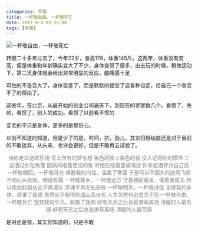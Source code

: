 ```yaml
---
categories: 牢骚
title: 一杯敬自由，一杯敬死亡
date: 2017-9-4 03:25:00
tags: [牢骚]
---
```


![一杯敬自由，一杯敬死亡](http://image.msiter.com/stock-photo-226662239.jpg "一杯敬自由，一杯敬死亡 <br/><br/>宽恕我的平凡，驱散了迷惘<br/><br/>好吧天亮之后总是潦草离场<br/><br/>清醒的人最荒唐<br/><br/>好吧天亮之后总是潦草离场<br/><br/>")

<!-- more -->

转眼二十多年过去了，今年22岁，身高178，体重145斤。这两年，体重没有变高，但是体重和年龄确实变大了不少，身体变弱了很多，出去玩的时候，稍微运动下，第二天身体就会给出非常明显的反应，酸痛感十足

可怕的不是变大了，身体变差了，而是默默的接受了这各种设定，给自己一个改变不了的理由了。

这些年，在北京，从最开始的创业公司遍天下，到现在的寥寥数几个。看惯了，失败，看惯了，别人的成功。看惯了以前看不惯的

变老的不只是身体，更多的是那份心。

以前不知道的知道，但是少了的是，时间，拼，劲儿，其实归根结底还是对于目前的不敢放弃，从头来，也许会更好，但是不敢再去试验了。

<center style="font-size:14px;color:gray;">
当你走进这欢乐场
背上所有的梦与想
各色的脸上各色的妆
没人记得你的模样
三巡酒过你在角落
固执的唱着苦涩的歌
听他在喧嚣里被淹没
你拿起酒杯对自己说
一杯敬朝阳，一杯敬月光
唤醒我的向往，温柔了寒窗
于是可以不回头的逆风飞翔
不怕心头有雨，眼底有霜
一杯敬故乡，一杯敬远方
守着我的善良，催着我成长
所以南北的路从此不再漫长
灵魂不再无处安放
一杯敬明天，一杯敬过往
支撑我的身体，厚重了肩膀
虽然从不相信所谓山高水长
人生苦短何必念念不忘
一杯敬自由，一杯敬死亡
宽恕我的平凡，驱散了迷惘
好吧天亮之后总是潦草离场
清醒的人最荒唐
好吧天亮之后总是潦草离场
清醒的人最荒唐

</center>

是对还是错，其实你知道的，只是不敢
